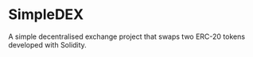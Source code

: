 # SimpleDEX
A simple decentralised exchange project that swaps two ERC-20 tokens developed with Solidity.
